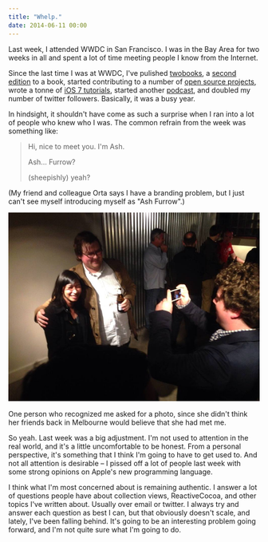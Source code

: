 ```yaml
---
title: "Whelp."
date: 2014-06-11 00:00
---
```


<p>Last week, I attended WWDC in San Francisco. I was in the Bay Area for two weeks in all and spent a lot of time meeting people I know from the Internet. </p>

<p>Since the last time I was at WWDC, I've pulished <a href="https://leanpub.com/iosfrp">two</a><a href="https://leanpub.com/your-first-ios-app">books</a>, a <a href="http://www.amazon.com/gp/product/B00IHZKDCU/ref=as_li_tl?ie=UTF8&amp;camp=1789&amp;creative=390957&amp;creativeASIN=B00IHZKDCU&amp;linkCode=as2&amp;tag=ashfur-20">second edition</a> to a book, started contributing to a number of <a href="https://github.com/ashfurrow/">open source projects</a>, wrote a tonne of <a href="http://www.teehanlax.com/blog/author/ash/">iOS 7 tutorials</a>, started another <a href="http://notificationcenter.tv">podcast</a>, and doubled my number of twitter followers. Basically, it was a busy year. </p>

<!-- more -->

<p>In hindsight, it shouldn't have come as such a surprise when I ran into a lot of people who knew who I was. The common refrain from the week was something like:</p>

<blockquote>
  <p>Hi, nice to meet you. I'm Ash. </p>
  
  <p>Ash... Furrow? </p>
  
  <p>(sheepishly) yeah?</p>

</blockquote>

<p>(My friend and colleague Orta says I have a branding problem, but I just can't see myself introducing myself as "Ash Furrow".)</p>

<img src="/img/import/blog/whelp/FC033F1F82AD4EEC89A67F06DDF4C18C.jpg" class="img-responsive" />

<p>One person who recognized me asked for a photo, since she didn't think her friends back in Melbourne would believe that she had met me. </p>

<p>So yeah. Last week was a big adjustment. I'm not used to attention in the real world, and it's a little uncomfortable to be honest. From a personal perspective, it's something that I think I'm going to have to get used to. And not all attention is desirable – I pissed off a lot of people last week with some strong opinions on Apple's new programming language. </p>

<p>I think what I'm most concerned about is remaining authentic. I answer a lot of questions people have about collection views, ReactiveCocoa, and other topics I've written about. Usually over email or twitter. I always try and answer each question as best I can, but that obviously doesn't scale, and lately, I've been falling behind. It's going to be an interesting problem going forward, and I'm not quite sure what I'm going to do. </p>

